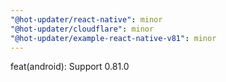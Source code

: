```yaml
---
"@hot-updater/react-native": minor
"@hot-updater/cloudflare": minor
"@hot-updater/example-react-native-v81": minor
---
```


feat(android): Support 0.81.0
